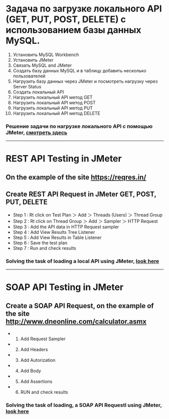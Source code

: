 # Задача по загрузке локального API (GET, PUT, POST, DELETE)  с использованием базы данных MySQL.


1.  Установить MySQL Workbench
2.  Установить JMeter
3.  Связать MySQL and JMeter
4.  Создать базу данных MySQL и в таблицу 
    добавить несколько пользователей
5.  Нагрузить базу данных через JMeter
    и посмотреть нагрузку через Server Status
6.  Создать локальный API
7.  Нагрузить локальный API метод GET
8.  Нагрузить локальный API метод POST
9.  Нагрузить локальный API метод PUT
10. Нагрузить локальный API метод DELETE 

### Решение задачи по нагрузке локального API с помощью JMeter, [смотреть здесь](https://youtu.be/kDS2VqSwLDk) 

---

# REST API Testing in JMeter

## On the example of the site https://reqres.in/

## Create REST API Request in JMeter GET, POST, PUT, DELETE 

* Step 1 : Rt click on Test Plan ＞ Add ＞ Threads (Users) ＞ Thread Group
* Step 2 : Rt click on Thread Group ＞ Add ＞ Sampler ＞ HTTP Request
* Step 3 : Add the API data in HTTP Request sampler
* Step 4 : Add View Results Tree Listener
* Step 5 : Add View Results in Table Listener
* Step 6 : Save the test plan
* Step 7 : Run and check results

### Solving the task of loading a local API using JMeter, [look here](https://youtu.be/Ht1yYvSAYpI)

---

# SOAP API Testing in JMeter

## Create a SOAP API Request, on the example of the site http://www.dneonline.com/calculator.asmx

* 1. Add Request Sampler
* 2. Add Headers
* 3. Add Autorization
* 4. Add Body
* 5. Add Assertions
* 6. RUN and check results

### Solving the task of loading, a SOAP API RequestI using JMeter, [look here](https://youtu.be/bS4xB_OKiO4)
